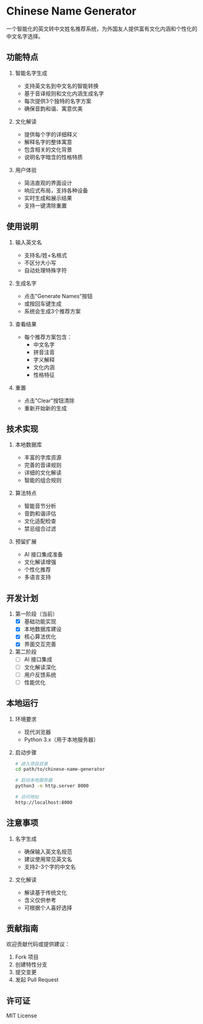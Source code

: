 # Chinese Name Generator

一个智能化的英文转中文姓名推荐系统，为外国友人提供富有文化内涵和个性化的中文名字选择。

## 功能特点

1. 智能名字生成
   - 支持英文名到中文名的智能转换
   - 基于音译规则和文化内涵生成名字
   - 每次提供3个独特的名字方案
   - 确保音韵和谐、寓意优美

2. 文化解读
   - 提供每个字的详细释义
   - 解释名字的整体寓意
   - 包含相关的文化背景
   - 说明名字暗含的性格特质

3. 用户体验
   - 简洁直观的界面设计
   - 响应式布局，支持各种设备
   - 实时生成和展示结果
   - 支持一键清除重置

## 使用说明

1. 输入英文名
   - 支持名/姓+名格式
   - 不区分大小写
   - 自动处理特殊字符

2. 生成名字
   - 点击"Generate Names"按钮
   - 或按回车键生成
   - 系统会生成3个推荐方案

3. 查看结果
   - 每个推荐方案包含：
     * 中文名字
     * 拼音注音
     * 字义解释
     * 文化内涵
     * 性格特征

4. 重置
   - 点击"Clear"按钮清除
   - 重新开始新的生成

## 技术实现

1. 本地数据库
   - 丰富的字库资源
   - 完善的音译规则
   - 详细的文化解读
   - 智能的组合规则

2. 算法特点
   - 智能音节分析
   - 音韵和谐评估
   - 文化适配检查
   - 禁忌组合过滤

3. 预留扩展
   - AI 接口集成准备
   - 文化解读增强
   - 个性化推荐
   - 多语言支持

## 开发计划

1. 第一阶段（当前）
   - [x] 基础功能实现
   - [x] 本地数据库建设
   - [x] 核心算法优化
   - [x] 界面交互完善

2. 第二阶段
   - [ ] AI 接口集成
   - [ ] 文化解读深化
   - [ ] 用户反馈系统
   - [ ] 性能优化

## 本地运行

1. 环境要求
   - 现代浏览器
   - Python 3.x（用于本地服务器）

2. 启动步骤
   ```bash
   # 进入项目目录
   cd path/to/chinese-name-generator

   # 启动本地服务器
   python3 -m http.server 8000

   # 访问地址
   http://localhost:8000
   ```

## 注意事项

1. 名字生成
   - 确保输入英文名规范
   - 建议使用常见英文名
   - 支持2-3个字的中文名

2. 文化解读
   - 解读基于传统文化
   - 含义仅供参考
   - 可根据个人喜好选择

## 贡献指南

欢迎贡献代码或提供建议：
1. Fork 项目
2. 创建特性分支
3. 提交变更
4. 发起 Pull Request

## 许可证

MIT License 